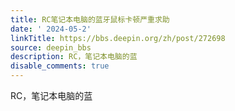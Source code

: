 ```yaml
---
title: RC笔记本电脑的蓝牙鼠标卡顿严重求助
date: ' 2024-05-2'
linkTitle: https://bbs.deepin.org/zh/post/272698
source: deepin_bbs
description: RC，笔记本电脑的蓝
disable_comments: true
---
```

RC，笔记本电脑的蓝
